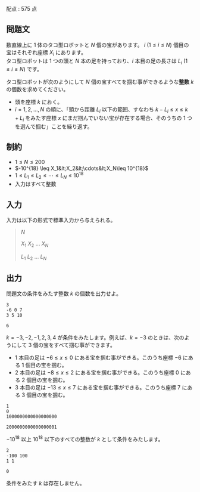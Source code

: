 配点 : $575$ 点

## 問題文

数直線上に $1$ 体のタコ型ロボットと $N$ 個の宝があります。
$i$ $(1\leq i\leq N)$ 個目の宝はそれぞれ座標 $X_i$ にあります。<br>
タコ型ロボットは $1$ つの頭と $N$ 本の足を持っており、$i$ 本目の足の長さは $L_i$ $(1\leq i\leq N)$ です。

タコ型ロボットが次のようにして $N$ 個の宝すべてを掴む事ができるような**整数** $k$ の個数を求めてください。

- 頭を座標 $k$ におく。
- $i=1,2,\ldots,N$ の順に、「頭から距離 $L_i$ 以下の範囲、すなわち $k-L_i\leq x\leq k+L_i$ をみたす座標 $x$ にまだ掴んでいない宝が存在する場合、そのうちの $1$ つを選んで掴む」ことを繰り返す。

## 制約

- $1 \leq N\leq 200$
- $-10^{18} \leq X_1&lt;X_2&lt;\cdots&lt;X_N\leq 10^{18}$
- $1\leq L_1\leq L_2\leq\cdots\leq L_N\leq 10^{18}$
- 入力はすべて整数

## 入力

入力は以下の形式で標準入力から与えられる。

> $N$
> 
> $X_1$ $X_2$ $\ldots$ $X_N$
> 
> $L_1$ $L_2$ $\ldots$ $L_N$

## 出力

問題文の条件をみたす整数 $k$ の個数を出力せよ。

```input1
3
-6 0 7
3 5 10
```

```output1
6
```

$k=-3,-2,-1,2,3,4$ が条件をみたします。例えば、$k=-3$ のときは、次のようにして $3$ 個の宝をすべて掴む事ができます。

- $1$ 本目の足は $-6\leq x\leq 0$ にある宝を掴む事ができる。このうち座標 $-6$ にある $1$ 個目の宝を掴む。
- $2$ 本目の足は $-8\leq x\leq 2$ にある宝を掴む事ができる。このうち座標 $0$ にある $2$ 個目の宝を掴む。
- $3$ 本目の足は $-13\leq x\leq 7$ にある宝を掴む事ができる。このうち座標 $7$ にある $3$ 個目の宝を掴む。

```input2
1
0
1000000000000000000
```

```output2
2000000000000000001
```

$-10^{18}$ 以上 $10^{18}$ 以下のすべての整数が $k$ として条件をみたします。

```input3
2
-100 100
1 1
```

```output3
0
```

条件をみたす $k$ は存在しません。
